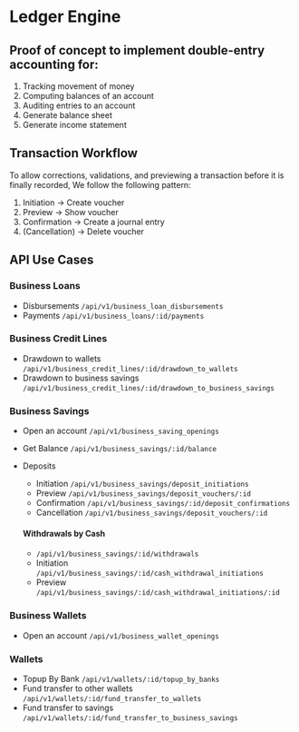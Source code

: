 # Ledger Engine

## Proof of concept to implement double-entry accounting for:
1. Tracking movement of money
2. Computing balances of an account
3. Auditing entries to an account
4. Generate balance sheet
5. Generate income statement
## Transaction Workflow
To allow corrections, validations, and previewing a transaction before it is finally recorded, We follow the following pattern:
1. Initiation -> Create voucher
2. Preview -> Show voucher
3. Confirmation -> Create a journal entry
4. (Cancellation) -> Delete voucher
## API Use Cases
### Business Loans
 - Disbursements `/api/v1/business_loan_disbursements`
 - Payments `/api/v1/business_loans/:id/payments`

### Business Credit Lines
 - Drawdown to wallets `/api/v1/business_credit_lines/:id/drawdown_to_wallets`
  - Drawdown to business savings `/api/v1/business_credit_lines/:id/drawdown_to_business_savings`
### Business Savings
 - Open an account `/api/v1/business_saving_openings`
 - Get Balance `/api/v1/business_savings/:id/balance`

 - Deposits
    - Initiation `/api/v1/business_savings/deposit_initiations`
    - Preview `/api/v1/business_savings/deposit_vouchers/:id`
    - Confirmation `/api/v1/business_savings/:id/deposit_confirmations`
    - Cancellation `/api/v1/business_savings/deposit_vouchers/:id`
   #### Withdrawals by Cash
   - `/api/v1/business_savings/:id/withdrawals`
   - Initiation `/api/v1/business_savings/:id/cash_withdrawal_initiations`
   - Preview `/api/v1/business_savings/:id/cash_withdrawal_initiations/:id`


### Business Wallets
 - Open an account `/api/v1/business_wallet_openings`

### Wallets
 - Topup By Bank `/api/v1/wallets/:id/topup_by_banks`
 - Fund transfer to other wallets `/api/v1/wallets/:id/fund_transfer_to_wallets`
 - Fund transfer to savings `/api/v1/wallets/:id/fund_transfer_to_business_savings`


